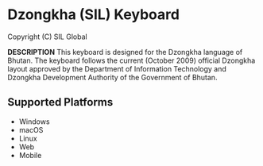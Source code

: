 Dzongkha (SIL) Keyboard
=====================

Copyright (C) SIL Global

__DESCRIPTION__
This keyboard is designed for the Dzongkha language of Bhutan. The keyboard follows the current (October 2009) official Dzongkha layout approved by the Department of Information Technology and Dzongkha Development Authority of the Government of Bhutan.


Supported Platforms
-------------------
 * Windows
 * macOS
 * Linux
 * Web
 * Mobile
 
